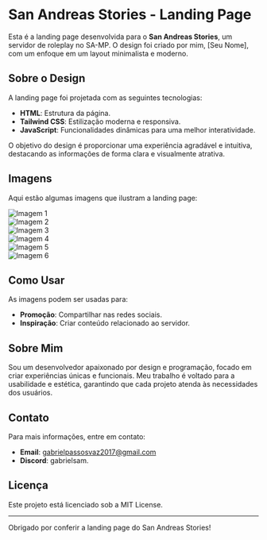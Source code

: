 # San Andreas Stories - Landing Page

Esta é a landing page desenvolvida para o **San Andreas Stories**, um servidor de roleplay no SA-MP. O design foi criado por mim, [Seu Nome], com um enfoque em um layout minimalista e moderno.

## Sobre o Design

A landing page foi projetada com as seguintes tecnologias:

- **HTML**: Estrutura da página.
- **Tailwind CSS**: Estilização moderna e responsiva.
- **JavaScript**: Funcionalidades dinâmicas para uma melhor interatividade.

O objetivo do design é proporcionar uma experiência agradável e intuitiva, destacando as informações de forma clara e visualmente atrativa.

## Imagens

Aqui estão algumas imagens que ilustram a landing page:

![Imagem 1](https://i.imgur.com/mX5fuXZ.png)  
![Imagem 2](https://i.imgur.com/8SQb2mY.png)  
![Imagem 3](https://i.imgur.com/0ovPFVG.png)  
![Imagem 4](https://i.imgur.com/mgG6EQq.png)  
![Imagem 5](https://i.imgur.com/08VRk8c.png)  
![Imagem 6](https://i.imgur.com/Jw0jy0J.png)  

## Como Usar

As imagens podem ser usadas para:

- **Promoção**: Compartilhar nas redes sociais.
- **Inspiração**: Criar conteúdo relacionado ao servidor.

## Sobre Mim

Sou um desenvolvedor apaixonado por design e programação, focado em criar experiências únicas e funcionais. Meu trabalho é voltado para a usabilidade e estética, garantindo que cada projeto atenda às necessidades dos usuários.

## Contato

Para mais informações, entre em contato:

- **Email**: gabrielpassosvaz2017@gmail.com
- **Discord**: gabrielsam.

## Licença

Este projeto está licenciado sob a MIT License.

---

Obrigado por conferir a landing page do San Andreas Stories!
